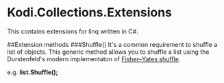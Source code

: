 # Kodi.Collections.Extensions
This contains extensions for linq written in C#.

##Extension methods
###Shuffle()
It's a common requirement to shuffle a list of objects. This generic method allows you to shuffle a list using the Durstenfeld's modern implementaton of [Fisher–Yates shuffle](https://en.wikipedia.org/wiki/Fisher%E2%80%93Yates_shuffle).

e.g.
**list.Shuffle();**


